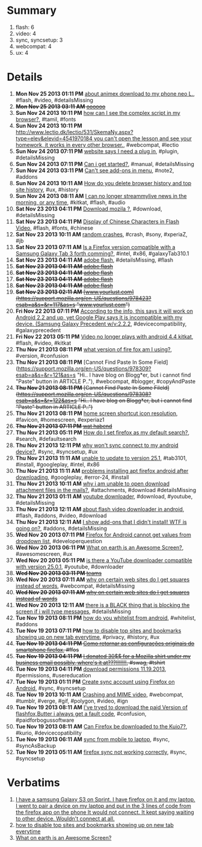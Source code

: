# Summary

1. flash: 6
2. video: 4
2. sync, syncsetup: 3
2. webcompat: 4
3. ux: 4

# Details

1. **Mon Nov 25 2013 01:11 PM** [about animex download to my phone neo L.](https://support.mozilla.org/en-US/questions/978681?esab=a&s=&r=99&as=s "why all video always stop in the middle?
animex app..all movie?
what is thn.."), #flash, #video, #detailsMissing
1. ~~**Mon Nov 25 2013 03:11 AM** [oooooo](https://support.mozilla.org/en-US/questions/978609?esab=a&s=&r=100&as=s "woot woot")~~
1. **Sun Nov 24 2013 10:11 PM** [how can I see the complex script in my browser?](https://support.mozilla.org/en-US/questions/978592?esab=a&s=&r=101&as=s "my phone doesn't support some fonts 
(for example Tamil)
so I can't read th.."), #tamil, #fonts
1. **Sun Nov 24 2013 10:11 PM** [http://www.lectio.dk/lectio/531/SkemaNy.aspx?type=elev&elevid=4541970184 you can't open the lesson and see your homework, it works in every other browser.](https://support.mozilla.org/en-US/questions/978593?esab=a&s=&r=102&as=s "In this link:"), #webcompat, #lectio
1. **Sun Nov 24 2013 07:11 PM** [website says I need a plug in](https://support.mozilla.org/en-US/questions/978582?esab=a&s=&r=103&as=s "when I tap icon nothing happens? where do I find. plug in and how do I inst.."), #plugin, #detailsMissing
1. **Sun Nov 24 2013 07:11 PM** [Can i get started?](https://support.mozilla.org/en-US/questions/978581?esab=a&s=&r=104&as=s "Because , im ready to use this app."), #manual, #detailsMissing
1. **Sun Nov 24 2013 03:11 PM** [Can't see add-ons in menu](https://support.mozilla.org/en-US/questions/978575?esab=a&s=&r=105&as=s "On my Samsung Galaxy Note 2 using JB 4.1.2, when I tap on the menu button o.."), #note2, #addons
1. **Sun Nov 24 2013 10:11 AM** [How do you delete browser history and top site history](https://support.mozilla.org/en-US/questions/978541?esab=a&s=&r=106&as=s "Can't delete history"), #ux, #history
1. **Sun Nov 24 2013 08:11 AM** [I can no longer streammylive news in the morning, or any time](https://support.mozilla.org/en-US/questions/978533?esab=a&s=&r=107&as=s "I can no longer listen to talk radio on I heart. my nexus 1st gen."), #kitkat, #flash, #audio
1. **Sat Nov 23 2013 04:11 PM** [Download mozila ?](https://support.mozilla.org/en-US/questions/978497?esab=a&s=&r=108&as=s "Mozila"), #download, #detailsMissing
1. **Sat Nov 23 2013 04:11 PM** [Display of Chinese Characters in Flash Video](https://support.mozilla.org/en-US/questions/978494?esab=a&s=&r=109&as=s "Help needed to resolve issue with display of chinese fonts in Firefox."), #flash, #fonts, #chinese
1. **Sat Nov 23 2013 10:11 AM** [random crashes](https://support.mozilla.org/en-US/questions/978459?esab=a&s=&r=110&as=s "since 2updates ago about a week random crashes started happening now since .."), #crash, #sony, #xperiaZ, #jb
1. **Sat Nov 23 2013 07:11 AM** [Is a Firefox version compatible with a Samsung Galaxy Tab 3 forth comming?](https://support.mozilla.org/en-US/questions/978443?esab=a&s=&r=111&as=s "The Firefox for Android that is currently available is not compatible with .."), #intel, #x86, #galaxyTab310.1
1. **Sat Nov 23 2013 04:11 AM** [adobe flash](https://support.mozilla.org/en-US/questions/978436?esab=a&s=&r=112&as=s "Im trying to get on a bingo site that requires adobe flash player my tab is.."), #detailsMissing, #flash
1. ~~**Sat Nov 23 2013 04:11 AM** [adobe flash](https://support.mozilla.org/en-US/questions/978435?esab=a&s=&r=113&as=s "Im trying to get on a bingo site that requires adobe flash player my tab is..")~~
1. ~~**Sat Nov 23 2013 04:11 AM** [adobe flash](https://support.mozilla.org/en-US/questions/978434?esab=a&s=&r=114&as=s~~ "Im trying to get on a bingo site that requires adobe flash player my tab is..")~~
1. ~~**Sat Nov 23 2013 04:11 AM** [adobe flash](https://support.mozilla.org/en-US/questions/978433?esab=a&s=&r=115&as=s "Im trying to get on a bingo site that requires adobe flash player my tab is..")~~
1. ~~**Sat Nov 23 2013 04:11 AM** [adobe flash](https://support.mozilla.org/en-US/questions/978432?esab=a&s=&r=116&as=s "Im trying to get on a bingo site that requires adobe flash player my tab is..")~~
1. ~~**Sat Nov 23 2013 02:11 AM** [www.yourlust.com](https://support.mozilla.org/en-US/questions/978423?esab=a&s=&r=117&as=s "www.yourlust.com")~~
1. **Fri Nov 22 2013 07:11 PM** [According to the info, this says it will work on Android 2.2 and up, yet Google Play says it is incompatible with my device. (Samsung Galaxy Precedent w/v:2.2.2](https://support.mozilla.org/en-US/questions/978402?esab=a&s=&r=118&as=s "Checked the Compatible Devices list and the Galaxy Precedent is not on it. .."), #devicecompatibility, #galaxyprecedent
1. **Fri Nov 22 2013 05:11 PM** [Video no longer plays with android 4.4 kitkat](https://support.mozilla.org/en-US/questions/978394?esab=a&s=&r=119&as=s "I have a nexus 7 1st gen. Just updated android to 4.4 kitkat and videos no .."), #flash, #video, #kitkat
1. **Thu Nov 21 2013 08:11 PM** [what version of fire fox am I using?](https://support.mozilla.org/en-US/questions/978310?esab=a&s=&r=120&as=s "Im looking to be part of the OS effort even though my computer experience i.."), #version, #confusion
1. **Thu Nov 21 2013 08:11 PM** [Cannot Find Paste In Some Field](https://support.mozilla.org/en-US/questions/978309?esab=a&s=&r=121&as=s "Hi.. I have blog on Blogg*er, but i cannot find "Paste" button in ARTICLE P.."), #webcompat, #blogger, #copyAndPaste
1. ~~**Thu Nov 21 2013 08:11 PM** [Cannot Find Paste In Some Fileld](https://support.mozilla.org/en-US/questions/978308?esab=a&s=&r=122&as=s "Hi.. I have blog on Blogg*er, but i cannot find "Paste" button in ARTICLE P..")~~
1. **Thu Nov 21 2013 08:11 PM** [home screen shortcut icon resolution](https://support.mozilla.org/en-US/questions/978306?esab=a&s=&r=123&as=s "When I  add the shortcut of WWW to home screen, quality/resoluton of icon i.."), #favicon, #homescreen, #experiaz1
1. ~~**Thu Nov 21 2013 07:11 PM** [wat habend](https://support.mozilla.org/en-US/questions/978305?esab=a&s=&r=124&as=s "am eiteng")~~
1. **Thu Nov 21 2013 05:11 PM** [How do I set firefox as my default search?](https://support.mozilla.org/en-US/questions/978297?esab=a&s=&r=125&as=s "I'm not sure how to set firefox as my default search mode..."), #search, #defaultsearch
1. **Thu Nov 21 2013 12:11 PM** [why won't sync connect to my android device?](https://support.mozilla.org/en-US/questions/978283?esab=a&s=&r=126&as=s "I have a samsung Galaxy S3 on Sprint. I have firefox on it and my laptop. I.."), #sync, #syncsetup, #ux
1. **Thu Nov 21 2013 11:11 AM** [unable to update to version 25.1](https://support.mozilla.org/en-US/questions/978274?esab=a&s=&r=127&as=s "Download from Google Play store seemed to be successful. On install phase, .."), #tab3101, #install, #googleplay, #intel, #x86
1. **Thu Nov 21 2013 11:11 AM** [problems installing apt firefox android after downloading](https://support.mozilla.org/en-US/questions/978272?esab=a&s=&r=128&as=s "after downloading i get following message: unknown mistake during installin.."), #googleplay, #error-24, #install
1. **Thu Nov 21 2013 10:11 AM** [why i am unable to open download attachment files in the mails?](https://support.mozilla.org/en-US/questions/978264?esab=a&s=&r=129&as=s "Initially, it was OK but recenty, I am unable to open attachment to my mail.."), #attachments, #download #detailsMissing
1. **Thu Nov 21 2013 01:11 AM** [youtube downloader](https://support.mozilla.org/en-US/questions/978225?esab=a&s=&r=130&as=s "Before you idiots answer my question, please read it through. 
Every youtub.."), #download, #youtube, #detailsMissing
1. **Thu Nov 21 2013 12:11 AM** [about flash video downloader in android](https://support.mozilla.org/en-US/questions/978223?esab=a&s=&r=131&as=s "ı can not download video with flash video downloader. Help me please. or ı .."), #flash, #addons, #video, #download
1. **Thu Nov 21 2013 12:11 AM** [I show add-ons that I didn't install! WTF is going on?](https://support.mozilla.org/en-US/questions/978222?esab=a&s=&r=132&as=s "Please bear w/me,I have Traumatic Brain Injury,(TBI)- & sometimes I miss th.."), #addons, #detailsMissing
1. **Wed Nov 20 2013 07:11 PM** [Firefox for Android cannot get values from dropdown list](https://support.mozilla.org/en-US/questions/978207?esab=a&s=&r=133&as=s "Developer-related question:"), #developerquestion
1. **Wed Nov 20 2013 06:11 PM** [What on earth is an Awesome Screen?](https://support.mozilla.org/en-US/questions/978199?esab=a&s=&r=134&as=s "You talk about how amazingly easy it is to use but nowhere do you say where.."), #awesomescreen, #ux
1. **Wed Nov 20 2013 05:11 PM** [is there a YouTube downloader compatible with version 25.0.1](https://support.mozilla.org/en-US/questions/978197?esab=a&s=&r=135&as=s "is there a YouTube downloader compatible with version 25.0.1"), #youtube, #downloader
1. ~~**Wed Nov 20 2013 03:11 PM** [teams](https://support.mozilla.org/en-US/questions/978187?esab=a&s=&r=136&as=s "teams para cellular")~~
1. **Wed Nov 20 2013 07:11 AM** [why on certain web sites do l get squares instead of words](https://support.mozilla.org/en-US/questions/978141?esab=a&s=&r=137&as=s "squares instead of text"), #webcompat, #detailsMissing
1. ~~**Wed Nov 20 2013 07:11 AM** [why on certain web sites do l get squares instead of words](https://support.mozilla.org/en-US/questions/978140?esab=a&s=&r=138&as=s "squares instead of text")~~
1. **Wed Nov 20 2013 12:11 AM** [there is a BLACK thing that is blocking the screen if i will type messages](https://support.mozilla.org/en-US/questions/978124?esab=a&s=&r=139&as=s "there is a BLACK thing that is blocking the screen if i will type messages"), #detailsMissing
1. **Tue Nov 19 2013 08:11 PM** [how do you whitelist from android](https://support.mozilla.org/en-US/questions/978116?esab=a&s=&r=140&as=s "cant findout where this feature is. all the info i have read about mentions.."), #whitelist, #addons
1. **Tue Nov 19 2013 07:11 PM** [how to disable top sites and bookmarks showing up on new tab everytime](https://support.mozilla.org/en-US/questions/978115?esab=a&s=&r=141&as=s "Need to permanently remove browsed sites showing on tabs and clear history .."), #privacy, #history, #ux
1. ~~**Tue Nov 19 2013 04:11 PM** [Como retornar as configurações originais do smartphone firefox](https://support.mozilla.org/en-US/questions/978101?esab=a&s=&r=142&as=s "Preciso retornar às configurações originais de fabrica do meu aparelho fire.."), #ffos~~
1. ~~**Tue Nov 19 2013 04:11 PM** [I donated 30$$ for a Mozilla shirt under my business email possibly,  where's it at???!!!!!!!](https://support.mozilla.org/en-US/questions/978096?esab=a&s=&r=143&as=s "I'm being made fun of for being gullible"), #swag, #tshirt~~
1. **Tue Nov 19 2013 04:11 PM** [download permissions 11.19.2013](https://support.mozilla.org/en-US/questions/978094?esab=a&s=&r=144&as=s "Mozilla Firefox has a new update. Their permissions annoy me greatly."), #permissions, #usereducation
1. **Tue Nov 19 2013 01:11 PM** [Create sync account using Firefox on Android](https://support.mozilla.org/en-US/questions/978079?esab=a&s=&r=145&as=s "My PC crashed. I need to create a sync account from my Galaxy tablet. Can t.."), #sync, #syncsetup
1. **Tue Nov 19 2013 10:11 AM** [Crashing and MIME video](https://support.mozilla.org/en-US/questions/978053?esab=a&s=&r=146&as=s "How come Firefox on Android crashes everytime i visit tumblr with gifs. Is .."), #webcompat, #tumblr, #verge, #gif, #polygon, #video, #ign
1. **Tue Nov 19 2013 08:11 AM** [I've tryed to download the paid Version of flashfox,Butter i always  get a fault code](https://support.mozilla.org/en-US/questions/978044?esab=a&s=&r=147&as=s "BM-CCH-17 was Shown so what does this mein why can't i Support u,and get ri.."), #confusion, #paidforbogussoftware
1. **Tue Nov 19 2013 08:11 AM** [Can Firefox be downloaded to the Kuio7?](https://support.mozilla.org/en-US/questions/978037?esab=a&s=&r=148&as=s "I keep trying to download from Google play but it just sets there doing not.."), #kurio, #devicecopatibility
1. **Tue Nov 19 2013 06:11 AM** [sync from mobile to laptop](https://support.mozilla.org/en-US/questions/978022?esab=a&s=&r=149&as=s "long story short, I had a desktop that I synced with firefox beta for andro.."), #sync, #syncAsBackup
1. **Tue Nov 19 2013 05:11 AM** [firefox sync not working correctly](https://support.mozilla.org/en-US/questions/978016?esab=a&s=&r=150&as=s "I set up sync and used my favorite gmail address  (sun-)."), #sync, #syncsetup

# Verbatims

1. [I have a samsung Galaxy S3 on Sprint. I have firefox on it and my laptop. I went to pair a device on my laptop and put in the 3 lines of code from the firefox app on the phone It would not connect. It kept saying waiting to other device. Wouldn't connect at all. ](https://support.mozilla.org/en-US/questions/978283)
2. [how to disable top sites and bookmarks showing up on new tab everytime](https://support.mozilla.org/en-US/questions/978115)
3. [What on earth is an Awesome Screen?](https://support.mozilla.org/en-US/questions/978199)

